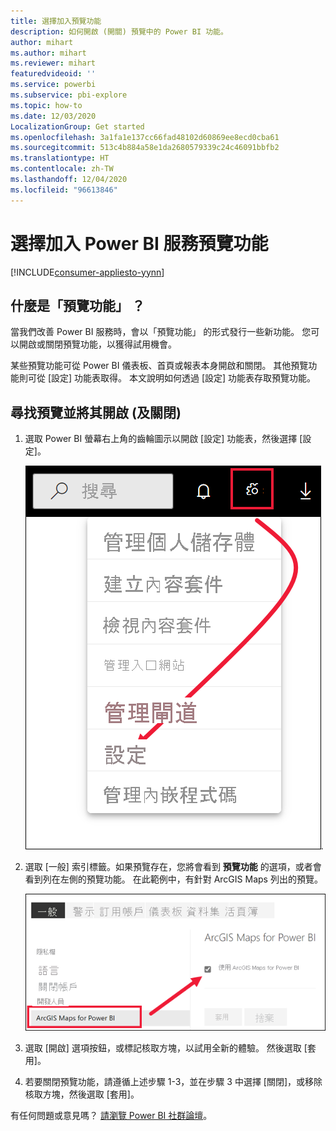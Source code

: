 ```yaml
---
title: 選擇加入預覽功能
description: 如何開啟 (開關) 預覽中的 Power BI 功能。
author: mihart
ms.author: mihart
ms.reviewer: mihart
featuredvideoid: ''
ms.service: powerbi
ms.subservice: pbi-explore
ms.topic: how-to
ms.date: 12/03/2020
LocalizationGroup: Get started
ms.openlocfilehash: 3a1fa1e137cc66fad48102d60869ee8ecd0cba61
ms.sourcegitcommit: 513c4b884a58e1da2680579339c24c46091bbfb2
ms.translationtype: HT
ms.contentlocale: zh-TW
ms.lasthandoff: 12/04/2020
ms.locfileid: "96613846"
---
```

# <a name="opt-in-for-power-bi-service-preview-features"></a>選擇加入 Power BI 服務預覽功能

[!INCLUDE[consumer-appliesto-yynn](../includes/consumer-appliesto-yynn.md)]

## <a name="what-are-preview-features"></a>什麼是「預覽功能」  ？
當我們改善 Power BI 服務時，會以「預覽功能」  的形式發行一些新功能。 您可以開啟或關閉預覽功能，以獲得試用機會。

某些預覽功能可從 Power BI 儀表板、首頁或報表本身開啟和關閉。 其他預覽功能則可從 [設定] 功能表取得。 本文說明如何透過 [設定] 功能表存取預覽功能。

## <a name="find-previews-and-turn-them-on-and-off"></a>尋找預覽並將其開啟 (及關閉)
1. 選取 Power BI 螢幕右上角的齒輪圖示以開啟 [設定] 功能表，然後選擇 [設定]。
   
   ![[設定] 功能表](./media/end-user-preview-features/power-bi-preview-setting.png).
2. 選取 [一般] 索引標籤。如果預覽存在，您將會看到 **預覽功能** 的選項，或者會看到列在左側的預覽功能。  在此範例中，有針對 ArcGIS Maps 列出的預覽。 
   
   ![一般索引標籤](./media/end-user-preview-features/power-bi-preview-arcgis.png)
3. 選取 [開啟] 選項按鈕，或標記核取方塊，以試用全新的體驗。 然後選取 [套用]。
4. 若要關閉預覽功能，請遵循上述步驟 1-3，並在步驟 3 中選擇 [關閉]，或移除核取方塊，然後選取 [套用]。


有任何問題或意見嗎？ [請瀏覽 Power BI 社群論壇](https://community.powerbi.com/t5/Navigation-Preview-Forum/bd-p/NavigationPreview)。

